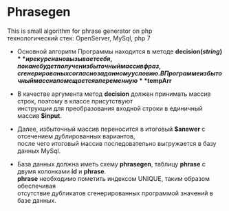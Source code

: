 # Phrasegen
This is small algorithm for phrase generator on php  
технологический стек: OpenServer, MySql, php 7  

- Основной алгоритм Программы находится в методе **decision($string)** и рекурсивно вызывает себя,  
пока не будет получен избыточный массив фраз, сгенерированых согласно заданному условию.  
В Программе избыточный массив помещается в переменную **$tempArr**

- В качестве аргумента метод **decision** должен принимать массив строк, поэтому в классе присутствуют  
инструкции для преобразования входной строки в единичный массив **$input**.  

- Далее, избыточный массив переносится в итоговый **$answer** с отсечением дублированных вариантов,  
после чего итоговый массив последовательно выгружается в базу данных MySql.  

- База данных должна иметь схему **phrasegen**, таблицу **phrase** c двумя колонками **id** и **phrase**.  
**phrase** необходимо пометить индексом UNIQUE, таким образом обеспечивая  
отсутствие дубликатов сгенерированных программой значений в базе данных.  

